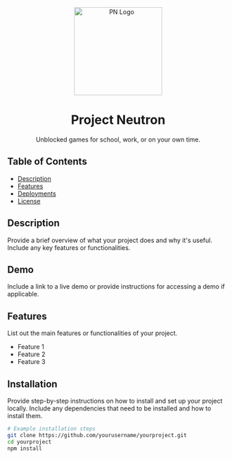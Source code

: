 <div align="center">
  <img src="https://github.com/PlayFlixo/playflixo.github.io/assets/images/pn-logo.png" alt="PN Logo" width="200">
  <h1>Project Neutron</h1>
  <p>Unblocked games for school, work, or on your own time.</p>
</div>

## Table of Contents

- [Description](#description)
- [Features](#features)
- [Deployments](#deployments)
- [License](#license)

## Description

Provide a brief overview of what your project does and why it's useful. Include any key features or functionalities.

## Demo

Include a link to a live demo or provide instructions for accessing a demo if applicable.

## Features

List out the main features or functionalities of your project.

- Feature 1
- Feature 2
- Feature 3

## Installation

Provide step-by-step instructions on how to install and set up your project locally. Include any dependencies that need to be installed and how to install them.

```bash
# Example installation steps
git clone https://github.com/yourusername/yourproject.git
cd yourproject
npm install
